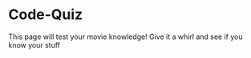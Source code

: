 # Code-Quiz
This page will test your movie knowledge! Give it a whirl and see if you know your stuff 
